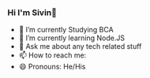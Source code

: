 ### Hi I'm Sivin👋

- 🔭 I’m currently Studying BCA
- 🌱 I’m currently learning Node.JS
- 💬 Ask me about any tech related stuff
- 📫 How to reach me: 
- 😄 Pronouns: He/His

